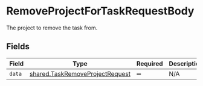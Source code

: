 # RemoveProjectForTaskRequestBody

The project to remove the task from.


## Fields

| Field                                                                              | Type                                                                               | Required                                                                           | Description                                                                        |
| ---------------------------------------------------------------------------------- | ---------------------------------------------------------------------------------- | ---------------------------------------------------------------------------------- | ---------------------------------------------------------------------------------- |
| `data`                                                                             | [shared.TaskRemoveProjectRequest](../../models/shared/taskremoveprojectrequest.md) | :heavy_minus_sign:                                                                 | N/A                                                                                |